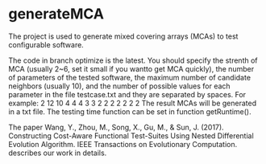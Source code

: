 # generateMCA
The project is used to generate mixed covering arrays (MCAs) to test configurable software.

The code in branch optimize is the latest. You should specify the strenth of MCA (usually 2~6, set it small if you wantto get MCA
quickly), the number of parameters of the tested software, the maximum number of candidate neighbors (usually 10), and the number
of possible values for each parameter in the file testcase.txt and they are separated by spaces. For example:
2 12 10 4 4 4 3 3 2 2 2 2 2 2 2 
The result MCAs will be generated in a txt file. The testing time function can be set in function getRuntime().

The paper 
Wang, Y., Zhou, M., Song, X., Gu, M., & Sun, J. (2017).
Constructing Cost-Aware Functional Test-Suites Using Nested Differential Evolution Algorithm.
IEEE Transactions on Evolutionary Computation.
describes our work in details.
